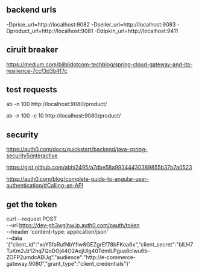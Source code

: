 ## backend urls
-Dprice_url=http://localhost:9082 -Dseller_url=http://localhost:9083 -Dproduct_url=http://localhost:9081
-Dzipkin_url=http://localhost:9411

## ciruit breaker
https://medium.com/bliblidotcom-techblog/spring-cloud-gateway-and-its-resilience-7ccf3d3b4f7c

## test requests
ab -n 100 http://localhost:9080/product/

ab -n 100 -c 10 http://localhost:9080/product/

## security 
https://auth0.com/docs/quickstart/backend/java-spring-security5/interactive

https://gist.github.com/abhi2495/a7dbe58a99344430389855b37b7a0523

https://auth0.com/blog/complete-guide-to-angular-user-authentication/#Calling-an-API

## get the token
curl --request POST \
--url https://dev-gh3wgihw.jp.auth0.com/oauth/token \
--header 'content-type: application/json' \
--data '{"client_id":"xoY5faRufNbYfiw8GEZgrEf78bFKoa6x","client_secret":"blLH7TuKm2Jz12hq7QoDOj44O2AqjUlg40TdmlLPgua8clwu6b-ZOFP2umdcABUg","audience":"http://e-commerce-gateway:9080","grant_type":"client_credentials"}'